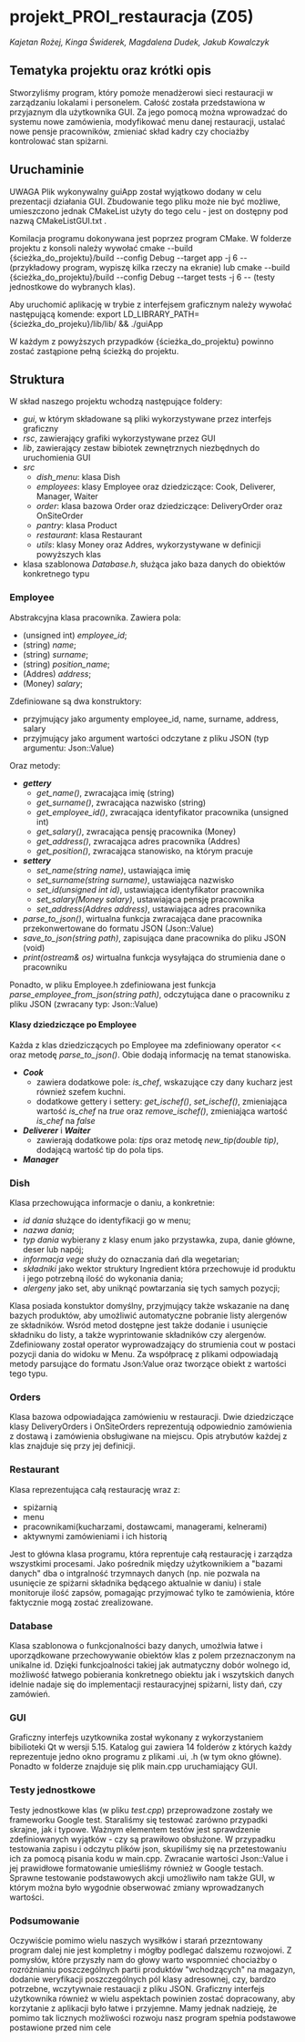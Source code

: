 # projekt_PROI_restauracja (Z05)
*Kajetan Rożej, Kinga Świderek, Magdalena Dudek, Jakub Kowalczyk*

## Tematyka projektu oraz krótki opis
Stworzyliśmy program, który pomoże menadżerowi sieci restauracji w zarządzaniu lokalami i personelem. Całość została przedstawiona w przyjaznym dla użytkownika GUI. Za jego pomocą można wprowadzać do systemu nowe zamówienia, modyfikować menu danej restauracji, ustalać nowe pensje pracowników, zmieniać skład kadry czy chociażby kontrolować stan spiżarni.

## Uruchaminie
UWAGA Plik wykonywalny guiApp został wyjątkowo dodany w celu prezentacji działania GUI.
Zbudowanie tego pliku może nie być możliwe, umieszczono jednak CMakeList użyty do tego celu - jest on dostępny pod nazwą CMakeListGUI.txt .

Komilacja programu dokonywana jest poprzez program CMake. W folderze projektu z konsoli należy wywołać
cmake --build {ścieżka_do_projektu}/build --config Debug --target app -j 6 --
(przykładowy program, wypiszę kilka rzeczy na ekranie)
lub
cmake --build {ścieżka_do_projektu}/build --config Debug --target tests -j 6 --
(testy jednostkowe do wybranych klas).

Aby uruchomić aplikację w trybie z interfejsem graficznym należy wywołać następującą komende:
export LD_LIBRARY_PATH={ścieżka_do_projeku}/lib/lib/ && ./guiApp

W każdym z powyższych przypadków {ścieżka_do_projektu} powinno zostać zastąpione pełną ścieżką do projektu.


## Struktura
W skład naszego projektu wchodzą następujące foldery:
- *gui*, w którym składowane są pliki wykorzystywane przez interfejs graficzny
- *rsc*, zawierający grafiki wykorzystywane przez GUI
- *lib*, zawierający zestaw bibiotek zewnętrznych niezbędnych do uruchomienia GUI
- *src*
    - *dish_menu*: klasa Dish
    - *employees*: klasy Employee oraz dziedziczące: Cook, Deliverer, Manager, Waiter
    - *order*: klasa bazowa Order oraz dziedziczące: DeliveryOrder oraz OnSiteOrder
    - *pantry*: klasa Product
    - *restaurant*: klasa Restaurant
    - *utils*: klasy Money oraz Addres, wykorzystywane w definicji powyższych klas
- klasa szablonowa *Database.h*, służąca jako baza danych do obiektów konkretnego typu


### Employee
Abstrakcyjna klasa pracownika. Zawiera pola:
- (unsigned int) *employee_id*;
- (string) *name*;
- (string) *surname*;
- (string) *position_name*;
- (Addres) *address*;
- (Money) *salary*;

Zdefiniowane są dwa konstruktory:
- przyjmujący jako argumenty employee_id, name, surname, address, salary
- przyjmujący jako argument wartości odczytane z pliku JSON (typ argumentu: Json::Value)

Oraz metody:
- ***gettery***
    - *get_name()*, zwracająca imię (string)
    - *get_surname()*, zwracająca nazwisko (string)
    - *get_employee_id()*, zwracająca identyfikator pracownika (unsigned int)
    - *get_salary()*, zwracająca pensję pracownika (Money)
    - *get_address()*, zwracająca adres pracownika (Addres)
    - *get_position()*, zwracająca stanowisko, na którym pracuje
- ***settery***
    - *set_name(string name)*, ustawiająca imię
    - *set_surname(string surname)*, ustawiająca nazwisko
    - *set_id(unsigned int id)*, ustawiająca identyfikator pracownika
    - *set_salary(Money salary)*, ustawiająca pensję pracownika
    - *set_address(Addres address)*, ustawiająca adres pracownika
- *parse_to_json()*, wirtualna funkcja zwracająca dane pracownika przekonwertowane do formatu JSON (Json::Value)
- *save_to_json(string path)*, zapisująca dane pracownika do pliku JSON (void)
- *print(ostream& os)* wirtualna funkcja wysyłająca do strumienia dane o pracowniku

Ponadto, w pliku Employee.h zdefiniowana jest funkcja *parse_employee_from_json(string path)*, odczytująca dane o pracowniku z pliku JSON (zwracany typ: Json::Value)

#### Klasy dziedziczące po Employee
Każda z klas dziedziczących po Employee ma zdefiniowany operator << oraz metodę *parse_to_json()*. Obie dodają informację na temat stanowiska.
- ***Cook***
    - zawiera dodatkowe pole: *is_chef*, wskazujące czy dany kucharz jest również szefem kuchni.
    - dodatkowe gettery i settery: *get_ischef()*, *set_ischef()*, zmieniająca wartość *is_chef* na *true* oraz *remove_ischef()*, zmieniająca wartość *is_chef* na *false*
- ***Deliverer*** i ***Waiter***
    - zawierają dodatkowe pola: *tips* oraz metodę *new_tip(double tip)*, dodającą wartość tip do pola tips.
- ***Manager***

### Dish
Klasa przechowująca informacje o daniu, a konkretnie:
- *id dania* służące do identyfikacji go w menu;
- *nazwa dania*;
- *typ dania* wybierany z klasy enum jako przystawka, zupa, danie główne, deser lub napój;
- *informacja vege* służy do oznaczania dań dla wegetarian;
- *składniki* jako wektor struktury Ingredient która przechowuje id produktu i jego potrzebną ilość do wykonania dania;
- *alergeny* jako set, aby uniknąć powtarzania się tych samych pozycji;

Klasa posiada konstuktor domyślny, przyjmujący także wskazanie na danę bazych produktów, aby umożliwić automatyczne pobranie listy alergenów ze składników.
Wsród metod dostępne jest także dodanie i usunięcie składniku do listy, a także wyprintowanie składników czy alergenów.
Zdefiniowany został operator wyprowadzający do strumienia cout w postaci pozycji dania do widoku w Menu.
Za współpracę z plikami odpowiadają metody parsujące do formatu Json:Value oraz tworzące obiekt z wartości tego typu.

### Orders
Klasa bazowa odpowiadająca zamówieniu w restauracji. Dwie dziedziczące klasy DeliveryOrders i OnSiteOrders reprezentują odpowiednio zamówienia z dostawą i zamówienia
obsługiwane na miejscu. Opis atrybutów każdej z klas znajduje się przy jej definicji.

### Restaurant
Klasa reprezentująca całą restaurację wraz z:
- spiżarnią
- menu
- pracownikami(kucharzami, dostawcami, managerami, kelnerami)
- aktywnymi zamówieniami i ich historią

Jest to główna klasa programu, która reprentuje całą restaurację i zarządza wszystkimi procesami. Jako pośrednik między użytkownikiem a "bazami danych" dba o intgralność trzymnaych danych
(np. nie pozwala na usunięcie ze spiżarni składnika będącego aktualnie w daniu) i stale monitoruje ilość zapsów, pomagając przyjmować tylko te zamówienia, które faktycznie mogą zostać zrealizowane.

### Database
Klasa szablonowa o funkcjonalności bazy danych, umożlwia łatwe i uporządkowane przechowywanie obiektów klas z polem przeznaczonym na unikalne id. Dzięki funkcjoalności takiej jak autmatyczny dobór wolnego id, możliwość łatwego pobierania konkretnego obiektu jak i wszytskich danych idelnie nadaje się do implementacji restauracyjnej spiżarni, listy dań, czy zamówień.

### GUI
Graficzny interfejs uzytkownika został wykonany z wykorzystaniem bibilioteki Qt w wersji 5.15. Katalog gui zawiera 14 folderów z których każdy reprezentuje jedno okno
programu z plikami .ui, .h (w tym okno główne). Ponadto w folderze znajduje się plik main.cpp uruchamiający GUI.

### Testy jednostkowe
Testy jednostkowe klas (w pliku *test.cpp*) przeprowadzone zostały we frameworku Google test. Staraliśmy się testować zarówno przypadki skrajne, jak i typowe. Ważnym elementem testów jest sprawdzenie zdefiniowanych wyjątków - czy są prawiłowo obsłużone. W przypadku testowania zapisu i odczytu plików json, skupiliśmy się na przetestowaniu ich za pomocą pisania kodu w main.cpp. Zwracanie wartości Json::Value i jej prawidłowe formatowanie umieśliśmy również w Google testach. Sprawne testowanie podstawowych akcji umożliwiło nam także GUI, w którym można było wygodnie obserwować zmiany wprowadzanych wartości.


### Podsumowanie
Oczywiście pomimo wielu naszych wysiłków i starań przezntowany program dalej nie jest kompletny i mógłby podlegać dalszemu rozwojowi. Z pomysłów, które przyszły nam do głowy warto wspomnieć
chociażby o rozróżnianiu poszczególnych partii produktów "wchodzących" na magazyn, dodanie weryfikacji poszczególnych pól klasy adresownej, czy, bardzo potrzebne, wczytywnaie restauacji z pliku JSON. Graficzny interfejs użytkownika również w wielu aspektach powinien zostać dopracowany, aby korzytanie z aplikacji było łatwe i przyjemne. Mamy jednak nadzieję, że pomimo tak licznych możliwości rozwoju nasz program spełnia podstawowe postawione przed nim cele

